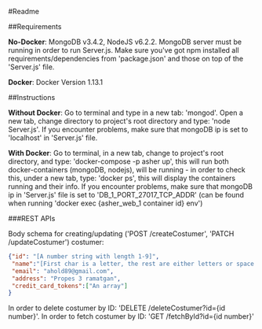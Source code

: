 #Readme


##Requirements

**No-Docker**: MongoDB v3.4.2, NodeJS v6.2.2. MongoDB server must be running in order to run Server.js. Make sure you've got npm installed all requirements/dependencies from 'package.json' and those on top of the 'Server.js' file.

**Docker**: Docker Version 1.13.1


##Instructions

**Without Docker**: Go to terminal and type in a new tab: 'mongod'.
Open a new tab, change directory to project's root directory and type: 'node Server.js'. If you encounter problems, make sure that mongoDB ip is set to 'localhost' in 'Server.js' file.

**With Docker**: Go to terminal, in a new tab, change to project's root directory, and type: 'docker-compose -p asher up', this will run both docker-containers (mongoDB, nodejs), will be running - in order to check this, under a new tab, type: 'docker ps', this will display the containers running and their info.
If you encounter problems, make sure that mongoDB ip in 'Server.js' file is set to 'DB_1_PORT_27017_TCP_ADDR' (can be found when running 'docker exec {asher_web_1 container id} env')



###REST APIs

Body schema for creating/updating ('POST /createCostumer', 'PATCH /updateCostumer') costumer:

```json
{"id": "[A number string with length 1-9]",
 "name":"[First char is a letter, the rest are either letters or space chars (up to 30 chars)]",
 "email": "ahold89@gmail.com",
 "address": "Propes 3 ramatgan",
 "credit_card_tokens":["An array"]
}
```

In order to delete costumer by ID: 'DELETE /deleteCostumer?id={id number}'.
In order to fetch costumer by ID: 'GET /fetchById?id={id number}'
